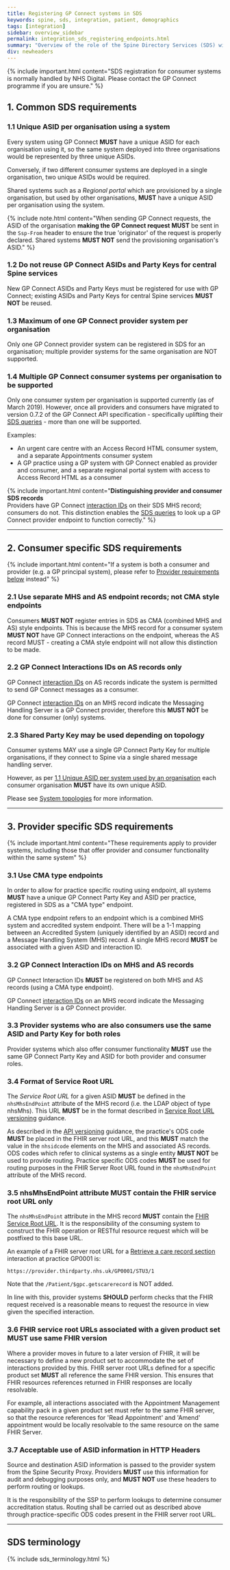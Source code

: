 ```yaml
---
title: Registering GP Connect systems in SDS
keywords: spine, sds, integration, patient, demographics
tags: [integration]
sidebar: overview_sidebar
permalink: integration_sds_registering_endpoints.html
summary: "Overview of the role of the Spine Directory Services (SDS) within GP Connect"
div: newheaders
---
```


{% include important.html content="SDS registration for consumer systems is normally handled by NHS Digital. Please contact the GP Connect programme if you are unsure." %}

## 1. Common SDS requirements ##

### 1.1 Unique ASID per organisation using a system ###

Every system using GP Connect **MUST** have a unique ASID for each organisation using it, so the same system deployed into three organisations would be represented by three unique ASIDs.

Conversely, if two different consumer systems are deployed in a single organisation, two unique ASIDs would be required.

Shared systems such as a *Regional portal* which are provisioned by a single organisation, but used by other organisations, **MUST** have a unique ASID per organisation using the system.

{% include note.html content="When sending GP Connect requests, the ASID of the organisation **making the GP Connect request** **MUST** be sent in the `Ssp-From` header to ensure the true 'originator' of the request is properly declared. Shared systems **MUST NOT** send the provisioning organisation's ASID." %}

### 1.2 Do not reuse GP Connect ASIDs and Party Keys for central Spine services ###

New GP Connect ASIDs and Party Keys must be registered for use with GP Connect; existing ASIDs and Party Keys for central Spine services **MUST NOT** be reused.

### 1.3 Maximum of one GP Connect provider system per organisation ###

Only one GP Connect provider system can be registered in SDS for an organisation; multiple provider systems for the same organisation are NOT supported.

### 1.4 Multiple GP Connect consumer systems per organisation to be supported ###

Only one consumer system per organisation is supported currently (as of March 2019). However, once all providers and consumers have migrated to version 0.7.2 of the GP Connect API specification - specifically uplifting their [SDS queries](integration_spine_directory_service.html) - more than one will be supported.

Examples:

- An urgent care centre with an Access Record HTML consumer system, and a separate Appointments consumer system
- A GP practice using a GP system with GP Connect enabled as provider and consumer, and a separate regional portal system with access to Access Record HTML as a consumer

{% include important.html content="**Distinguishing provider and consumer SDS records**<br/>
Providers have GP Connect [interaction IDs](integration_interaction_ids.html) on their SDS MHS record; consumers do not.  This distinction enables the [SDS queries](integration_spine_directory_service.html) to look up a GP Connect provider endpoint to function correctly." %}

---

## 2. Consumer specific SDS requirements ##

{% include important.html content="If a system is both a consumer and provider (e.g. a GP principal system), please refer to [Provider requirements below](#3-provider-specific-sds-requirements) instead" %}

### 2.1 Use separate MHS and AS endpoint records; not CMA style endpoints ###

Consumers **MUST NOT** register entries in SDS as CMA (combined MHS and AS) style endpoints.  This is because the MHS record for a consumer system **MUST NOT** have GP Connect interactions on the endpoint, whereas the AS record MUST - creating a CMA style endpoint will not allow this distinction to be made.

### 2.2 GP Connect Interactions IDs on AS records only ###

GP Connect [interaction IDs](integration_interaction_ids.html) on AS records indicate the system is permitted to send GP Connect messages as a consumer.

GP Connect [interaction IDs](integration_interaction_ids.html) on an MHS record indicate the Messaging Handling Server is a GP Connect provider, therefore this **MUST NOT** be done for consumer (only) systems.

### 2.3 Shared Party Key may be used depending on topology ##

Consumer systems MAY use a single GP Connect Party Key for multiple organisations, if they connect to Spine via a single shared message handling server.

However, as per [1.1 Unique ASID per system used by an organisation](#11-unique-asid-per-organisation-using-a-system) each consumer organisation **MUST** have its own unique ASID.

Please see [System topologies](integration_system_topologies.html) for more information.

---

## 3. Provider specific SDS requirements ##

{% include important.html content="These requirements apply to provider systems, including those that offer provider and consumer functionality within the same system" %}

### 3.1 Use CMA type endpoints ###

In order to allow for practice specific routing using endpoint, all systems **MUST** have a unique GP Connect Party Key and ASID per practice, registered in SDS as a "CMA type" endpoint.

A CMA type endpoint refers to an endpoint which is a combined MHS system and accredited system endpoint. There will be a 1-1 mapping between an Accredited System (uniquely identified by an ASID) record and a Message Handling System (MHS) record. A single MHS record **MUST** be associated with a given ASID and interaction ID.

### 3.2 GP Connect Interaction IDs on MHS and AS records  ###

GP Connect Interaction IDs **MUST** be registered on both MHS and AS records (using a CMA type endpoint).

GP Connect [interaction IDs](integration_interaction_ids.html) on an MHS record indicate the Messaging Handling Server is a GP Connect provider.

### 3.3 Provider systems who are also consumers use the same ASID and Party Key for both roles ###

Provider systems which also offer consumer functionality **MUST** use the same GP Connect Party Key and ASID for both provider and consumer roles.

### 3.4 Format of Service Root URL ###

The *Service Root URL* for a given ASID **MUST** be defined in the `nhsMhsEndPoint` attribute of the MHS record (i.e. the LDAP object of type nhsMhs). This URL **MUST** be in the format described in [Service Root URL versioning](development_fhir_api_guidance.html#service-root-url) guidance.

As described in the [API versioning](development_fhir_api_guidance.html#service-root-url-versioning) guidance, the practice's ODS code  **MUST** be placed in the FHIR server root URL, and this **MUST** match the value in the `nhsidcode` elements on the MHS and associated AS records.  ODS codes which refer to clinical systems as a single entity **MUST NOT** be used to provide routing. Practice specific ODS codes **MUST** be used for routing purposes in the FHIR Server Root URL found in the `nhsMhsEndPoint` attribute of the MHS record.

### 3.5 nhsMhsEndPoint attribute **MUST** contain the FHIR service root URL only ###

The `nhsMhsEndPoint` attribute in the MHS record **MUST** contain the [FHIR Service Root URL](development_fhir_api_guidance.html#service-root-url). It is the responsibility of the consuming system to construct the FHIR operation or RESTful resource request which will be postfixed to this base URL.

An example of a FHIR server root URL for a [Retrieve a care record section](accessrecord_use_case_retrieve_a_care_record_section.html) interaction at practice GP0001 is:

`https://provider.thirdparty.nhs.uk/GP0001/STU3/1`

Note that the `/Patient/$gpc.getscarerecord` is NOT added.

In line with this, provider systems **SHOULD** perform checks that the FHIR request received is a reasonable means to request the resource in view given the specified interaction. 

### 3.6 FHIR service root URLs associated with a given product set **MUST** use same FHIR version ###

Where a provider moves in future to a later version of FHIR, it will be necessary to define a new product set to accommodate the set of interactions provided by this. FHIR server root URLs defined for a specific product set **MUST** all reference the same FHIR version. This ensures that FHIR resources references returned in FHIR responses are locally resolvable. 

For example, all interactions associated with the Appointment Management capability pack in a given product set must refer to the same FHIR server, so that the resource references for 'Read Appointment' and 'Amend' appointment would be locally resolvable to the same resource on the same FHIR Server. 

### 3.7 Acceptable use of ASID information in HTTP Headers ###

Source and destination ASID information is passed to the provider system from the Spine Security Proxy. Providers **MUST** use this information for audit and debugging purposes only, and **MUST NOT** use these headers to perform routing or lookups. 

It is the responsibility of the SSP to perform lookups to determine consumer accreditation status. Routing shall be carried out as described above through practice-specific ODS codes present in the FHIR server root URL. 


---

## SDS terminology ##

{% include sds_terminology.html %}
